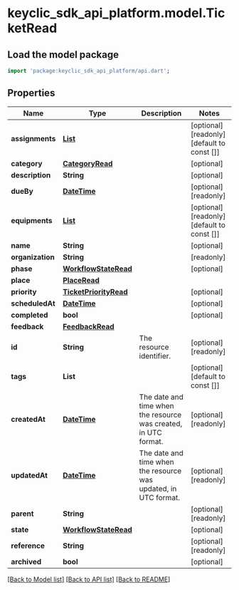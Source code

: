 # keyclic_sdk_api_platform.model.TicketRead

## Load the model package
```dart
import 'package:keyclic_sdk_api_platform/api.dart';
```

## Properties
Name | Type | Description | Notes
------------ | ------------- | ------------- | -------------
**assignments** | [**List<AssignmentRead>**](AssignmentRead.md) |  | [optional] [readonly] [default to const []]
**category** | [**CategoryRead**](CategoryRead.md) |  | [optional] 
**description** | **String** |  | [optional] 
**dueBy** | [**DateTime**](DateTime.md) |  | [optional] [readonly] 
**equipments** | [**List<EquipmentRead>**](EquipmentRead.md) |  | [optional] [readonly] [default to const []]
**name** | **String** |  | [optional] 
**organization** | **String** |  | [readonly] 
**phase** | [**WorkflowStateRead**](WorkflowStateRead.md) |  | [optional] 
**place** | [**PlaceRead**](PlaceRead.md) |  | 
**priority** | [**TicketPriorityRead**](TicketPriorityRead.md) |  | [optional] 
**scheduledAt** | [**DateTime**](DateTime.md) |  | [optional] 
**completed** | **bool** |  | [optional] 
**feedback** | [**FeedbackRead**](FeedbackRead.md) |  | 
**id** | **String** | The resource identifier. | [optional] [readonly] 
**tags** | **List<String>** |  | [optional] [default to const []]
**createdAt** | [**DateTime**](DateTime.md) | The date and time when the resource was created, in UTC format. | [optional] [readonly] 
**updatedAt** | [**DateTime**](DateTime.md) | The date and time when the resource was updated, in UTC format. | [optional] [readonly] 
**parent** | **String** |  | [optional] [readonly] 
**state** | [**WorkflowStateRead**](WorkflowStateRead.md) |  | [optional] 
**reference** | **String** |  | [optional] [readonly] 
**archived** | **bool** |  | [optional] 

[[Back to Model list]](../README.md#documentation-for-models) [[Back to API list]](../README.md#documentation-for-api-endpoints) [[Back to README]](../README.md)


